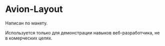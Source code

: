 # Avion-Layout

Написан по макету.

Используется только для демонстрации навыков веб-разработчика, не в комерческих целях.
